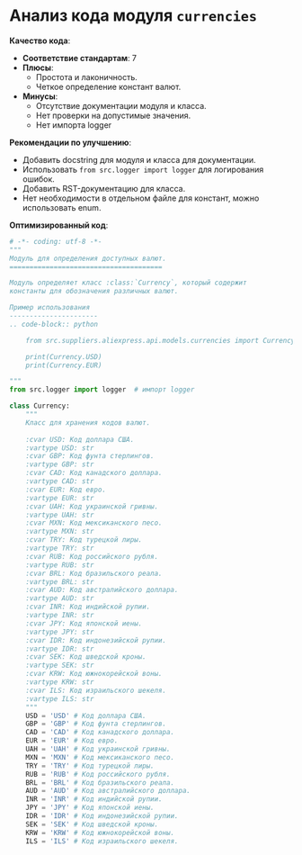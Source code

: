 # Анализ кода модуля `currencies`

**Качество кода**:
- **Соответствие стандартам**: 7
- **Плюсы**:
    - Простота и лаконичность.
    - Четкое определение констант валют.
- **Минусы**:
    - Отсутствие документации модуля и класса.
    - Нет проверки на допустимые значения.
    - Нет импорта logger

**Рекомендации по улучшению**:

- Добавить docstring для модуля и класса для документации.
- Использовать `from src.logger import logger` для логирования ошибок.
- Добавить RST-документацию для класса.
- Нет необходимости в отдельном файле для констант, можно использовать enum.

**Оптимизированный код**:

```python
# -*- coding: utf-8 -*-
"""
Модуль для определения доступных валют.
======================================

Модуль определяет класс :class:`Currency`, который содержит
константы для обозначения различных валют.

Пример использования
----------------------
.. code-block:: python

    from src.suppliers.aliexpress.api.models.currencies import Currency

    print(Currency.USD)
    print(Currency.EUR)

"""
from src.logger import logger  # импорт logger

class Currency:
    """
    Класс для хранения кодов валют.
    
    :cvar USD: Код доллара США.
    :vartype USD: str
    :cvar GBP: Код фунта стерлингов.
    :vartype GBP: str
    :cvar CAD: Код канадского доллара.
    :vartype CAD: str
    :cvar EUR: Код евро.
    :vartype EUR: str
    :cvar UAH: Код украинской гривны.
    :vartype UAH: str
    :cvar MXN: Код мексиканского песо.
    :vartype MXN: str
    :cvar TRY: Код турецкой лиры.
    :vartype TRY: str
    :cvar RUB: Код российского рубля.
    :vartype RUB: str
    :cvar BRL: Код бразильского реала.
    :vartype BRL: str
    :cvar AUD: Код австралийского доллара.
    :vartype AUD: str
    :cvar INR: Код индийской рупии.
    :vartype INR: str
    :cvar JPY: Код японской иены.
    :vartype JPY: str
    :cvar IDR: Код индонезийской рупии.
    :vartype IDR: str
    :cvar SEK: Код шведской кроны.
    :vartype SEK: str
    :cvar KRW: Код южнокорейской воны.
    :vartype KRW: str
    :cvar ILS: Код израильского шекеля.
    :vartype ILS: str
    """
    USD = 'USD' # Код доллара США.
    GBP = 'GBP' # Код фунта стерлингов.
    CAD = 'CAD' # Код канадского доллара.
    EUR = 'EUR' # Код евро.
    UAH = 'UAH' # Код украинской гривны.
    MXN = 'MXN' # Код мексиканского песо.
    TRY = 'TRY' # Код турецкой лиры.
    RUB = 'RUB' # Код российского рубля.
    BRL = 'BRL' # Код бразильского реала.
    AUD = 'AUD' # Код австралийского доллара.
    INR = 'INR' # Код индийской рупии.
    JPY = 'JPY' # Код японской иены.
    IDR = 'IDR' # Код индонезийской рупии.
    SEK = 'SEK' # Код шведской кроны.
    KRW = 'KRW' # Код южнокорейской воны.
    ILS = 'ILS' # Код израильского шекеля.
```